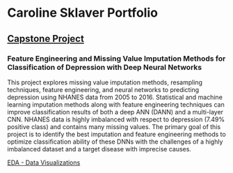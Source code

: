 # Caroline Sklaver Portfolio

## [Capstone Project](https://github.com/csklaver/Capstone-Group6)
### Feature Engineering and Missing Value Imputation Methods for Classification of Depression with Deep Neural Networks
This project explores missing value imputation methods, resampling techniques, feature engineering, and neural networks to predicting depression using NHANES data from 2005 to 2016. Statistical and machine learning imputation methods along with feature engineering techniques can improve classification results of both a deep ANN (DANN) and a multi-layer CNN. NHANES data is highly imbalanced with respect to depression (7.49% positive class) and contains many missing values. The primary goal of this project is to identify the best imputation and feature engineering methods to optimize classification ability of these DNNs with the challenges of a highly imbalanced dataset and a target disease with imprecise causes.

[EDA - Data Visualizations](https://csklaver.github.io/)
